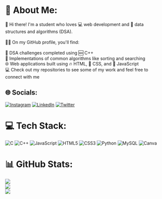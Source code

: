 # 💫 About Me:
👋 Hi there! I'm a student who loves 💻 web development and 🤖 data structures and algorithms (DSA).<br><br>👨‍💻 On my GitHub profile, you'll find:<br><br>💪 DSA challenges completed using 🆕 C++<br>🤖 Implementations of common algorithms like sorting and searching<br>🌐 Web applications built using 🔥 HTML, 🎨 CSS, and 🚀 JavaScript<br>💻 Check out my repositories to see some of my work and feel free to connect with me 


## 🌐 Socials:
[![Instagram](https://img.shields.io/badge/Instagram-%23E4405F.svg?logo=Instagram&logoColor=white)](https://instagram.com/anshul26k) [![LinkedIn](https://img.shields.io/badge/LinkedIn-%230077B5.svg?logo=linkedin&logoColor=white)](https://linkedin.com/in/anshul-kusumbe-27b497206) [![Twitter](https://img.shields.io/badge/Twitter-%231DA1F2.svg?logo=Twitter&logoColor=white)](https://twitter.com/Anshul26k) 

# 💻 Tech Stack:
![C](https://img.shields.io/badge/c-%2300599C.svg?style=for-the-badge&logo=c&logoColor=white) ![C++](https://img.shields.io/badge/c++-%2300599C.svg?style=for-the-badge&logo=c%2B%2B&logoColor=white) ![JavaScript](https://img.shields.io/badge/javascript-%23323330.svg?style=for-the-badge&logo=javascript&logoColor=%23F7DF1E) ![HTML5](https://img.shields.io/badge/html5-%23E34F26.svg?style=for-the-badge&logo=html5&logoColor=white) ![CSS3](https://img.shields.io/badge/css3-%231572B6.svg?style=for-the-badge&logo=css3&logoColor=white) ![Python](https://img.shields.io/badge/python-3670A0?style=for-the-badge&logo=python&logoColor=ffdd54) ![MySQL](https://img.shields.io/badge/mysql-%2300f.svg?style=for-the-badge&logo=mysql&logoColor=white) ![Canva](https://img.shields.io/badge/Canva-%2300C4CC.svg?style=for-the-badge&logo=Canva&logoColor=white)
# 📊 GitHub Stats:
![](https://github-readme-stats.vercel.app/api?username=anshul26k&theme=tokyonight&hide_border=false&include_all_commits=false&count_private=false)<br/>
![](https://github-readme-streak-stats.herokuapp.com/?user=anshul26k&theme=tokyonight&hide_border=false)<br/>
![](https://github-readme-stats.vercel.app/api/top-langs/?username=anshul26k&theme=tokyonight&hide_border=false&include_all_commits=false&count_private=false&layout=compact)

